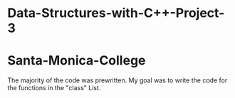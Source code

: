# Data-Structures-with-C++-Project-3
# Santa-Monica-College

The majority of the code was prewritten.  My goal was to write the code for the functions in the "class" List.

